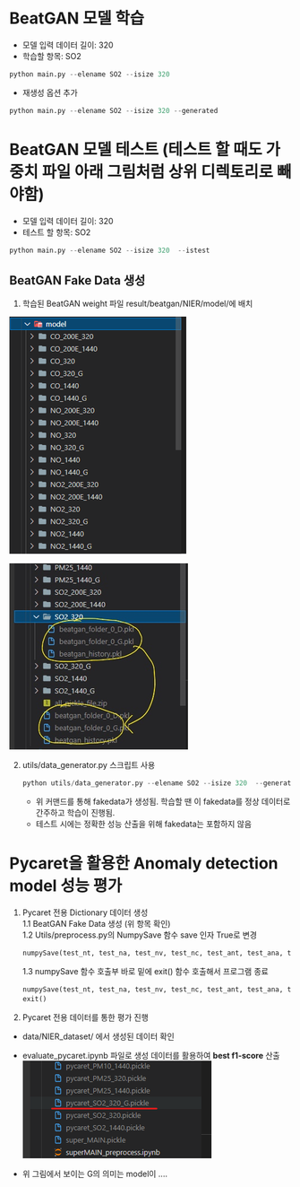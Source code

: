 # BeatGAN 모델 학습
- 모델 입력 데이터 길이: 320
- 학습할 항목: SO2
```python
python main.py --elename SO2 --isize 320
```
- 재생성 옵션 추가
```python
python main.py --elename SO2 --isize 320 --generated
```

# BeatGAN 모델 테스트 (테스트 할 때도 가중치 파일 아래 그림처럼 상위 디렉토리로 빼야함)

- 모델 입력 데이터 길이: 320
- 테스트 할 항목: SO2
```python
python main.py --elename SO2 --isize 320  --istest
```
## BeatGAN Fake Data 생성
1. 학습된 BeatGAN weight 파일 result/beatgan/NIER/model/에 배치  

![](/images/2022-01-16-18-40-32.png)

![](/images/2022-01-16-18-42-09.png)

2. utils/data_generator.py 스크립트 사용
    ```python
    python utils/data_generator.py --elename SO2 --isize 320  --generated
    ```
    - 위 커맨드를 통해 fakedata가 생성됨. 학습할 땐 이 fakedata를 정상 데이터로 간주하고 학습이 진행됨.
    - 테스트 시에는 정확한 성능 산출을 위해 fakedata는 포함하지 않음

# Pycaret을 활용한 Anomaly detection model 성능 평가  
1. Pycaret 전용 Dictionary 데이터 생성  
   1.1 BeatGAN Fake Data 생성 (위 항목 확인)  
   1.2 Utils/preprocess.py의 NumpySave 함수 save 인자 True로 변경  
   ```python
   numpySave(test_nt, test_na, test_nv, test_nc, test_ant, test_ana, test_anv, test_anc, save=True)
   ```
   1.3 numpySave 함수 호출부 바로 밑에 exit() 함수 호출해서 프로그램 종료
   ```python
   numpySave(test_nt, test_na, test_nv, test_nc, test_ant, test_ana, test_anv, test_anc, save=True)
   exit()
   ```
2. Pycaret 전용 데이터를 통한 평가 진행
- data/NIER_dataset/ 에서 생성된 데이터 확인
- evaluate_pycaret.ipynb 파일로 생성 데이터를 활용하여 **best f1-score** 산출
![](/images/2022-01-16-18-56-33.png)  

- 위 그림에서 보이는 G의 의미는 model이 ....
